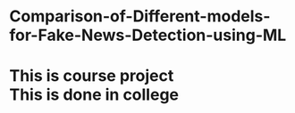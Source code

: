 # Comparison-of-Different-models-for-Fake-News-Detection-using-ML


<h1> This is course project </br> This is done in college  </h1>


